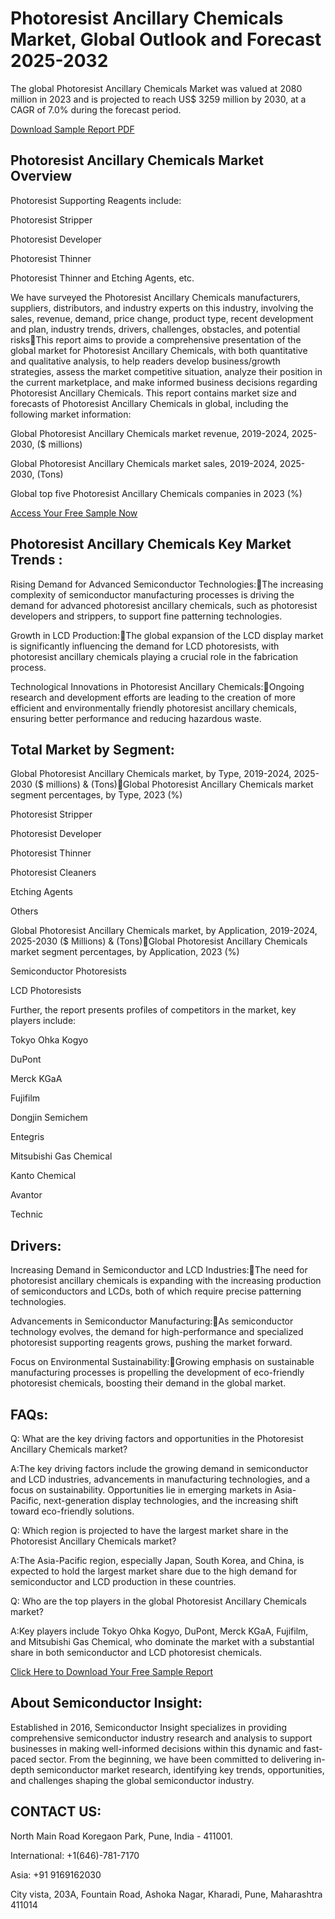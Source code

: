 <h1>Photoresist Ancillary Chemicals Market, Global Outlook and Forecast 2025-2032</h1>

The global Photoresist Ancillary Chemicals Market was valued at 2080 million in 2023 and is projected to reach US$ 3259 million by 2030, at a CAGR of 7.0% during the forecast period.

[Download Sample Report PDF ](https://semiconductorinsight.com/download-sample-report/?product_id=92854)

<h2>Photoresist Ancillary Chemicals Market Overview</h2>

Photoresist Supporting Reagents include:

Photoresist Stripper

Photoresist Developer

Photoresist Thinner

Photoresist Thinner and Etching Agents, etc.

We have surveyed the Photoresist Ancillary Chemicals manufacturers, suppliers, distributors, and industry experts on this industry, involving the sales, revenue, demand, price change, product type, recent development and plan, industry trends, drivers, challenges, obstacles, and potential risksThis report aims to provide a comprehensive presentation of the global market for Photoresist Ancillary Chemicals, with both quantitative and qualitative analysis, to help readers develop business/growth strategies, assess the market competitive situation, analyze their position in the current marketplace, and make informed business decisions regarding Photoresist Ancillary Chemicals. This report contains market size and forecasts of Photoresist Ancillary Chemicals in global, including the following market information:

Global Photoresist Ancillary Chemicals market revenue, 2019-2024, 2025-2030, ($ millions)

Global Photoresist Ancillary Chemicals market sales, 2019-2024, 2025-2030, (Tons)

Global top five Photoresist Ancillary Chemicals companies in 2023 (%)

[Access Your Free Sample Now
](https://semiconductorinsight.com/report/photoresist-ancillary-chemicals-market/)

<h2>Photoresist Ancillary Chemicals Key Market Trends  :</h2>

Rising Demand for Advanced Semiconductor Technologies:The increasing complexity of semiconductor manufacturing processes is driving the demand for advanced photoresist ancillary chemicals, such as photoresist developers and strippers, to support fine patterning technologies.

Growth in LCD Production:The global expansion of the LCD display market is significantly influencing the demand for LCD photoresists, with photoresist ancillary chemicals playing a crucial role in the fabrication process.

Technological Innovations in Photoresist Ancillary Chemicals:Ongoing research and development efforts are leading to the creation of more efficient and environmentally friendly photoresist ancillary chemicals, ensuring better performance and reducing hazardous waste.

<h2>Total Market by Segment:</h2>

Global Photoresist Ancillary Chemicals market, by Type, 2019-2024, 2025-2030 ($ millions) & (Tons)Global Photoresist Ancillary Chemicals market segment percentages, by Type, 2023 (%)

Photoresist Stripper

Photoresist Developer

Photoresist Thinner

Photoresist Cleaners

Etching Agents

Others

Global Photoresist Ancillary Chemicals market, by Application, 2019-2024, 2025-2030 ($ Millions) & (Tons)Global Photoresist Ancillary Chemicals market segment percentages, by Application, 2023 (%)

Semiconductor Photoresists

LCD Photoresists

Further, the report presents profiles of competitors in the market, key players include:

Tokyo Ohka Kogyo

DuPont

Merck KGaA

Fujifilm

Dongjin Semichem

Entegris

Mitsubishi Gas Chemical

Kanto Chemical

Avantor

Technic

<h2>Drivers:</h2>

Increasing Demand in Semiconductor and LCD Industries:The need for photoresist ancillary chemicals is expanding with the increasing production of semiconductors and LCDs, both of which require precise patterning technologies.

Advancements in Semiconductor Manufacturing:As semiconductor technology evolves, the demand for high-performance and specialized photoresist supporting reagents grows, pushing the market forward.

Focus on Environmental Sustainability:Growing emphasis on sustainable manufacturing processes is propelling the development of eco-friendly photoresist chemicals, boosting their demand in the global market.

<h2>FAQs:</h2>

Q: What are the key driving factors and opportunities in the Photoresist Ancillary Chemicals market?

A:The key driving factors include the growing demand in semiconductor and LCD industries, advancements in manufacturing technologies, and a focus on sustainability. Opportunities lie in emerging markets in Asia-Pacific, next-generation display technologies, and the increasing shift toward eco-friendly solutions.

Q: Which region is projected to have the largest market share in the Photoresist Ancillary Chemicals market?

A:The Asia-Pacific region, especially Japan, South Korea, and China, is expected to hold the largest market share due to the high demand for semiconductor and LCD production in these countries.

Q: Who are the top players in the global Photoresist Ancillary Chemicals market?

A:Key players include Tokyo Ohka Kogyo, DuPont, Merck KGaA, Fujifilm, and Mitsubishi Gas Chemical, who dominate the market with a substantial share in both semiconductor and LCD photoresist chemicals.

[Click Here to Download Your Free Sample Report ](https://semiconductorinsight.com/download-sample-report/?product_id=92854)

<h2>About Semiconductor Insight:</h2>

Established in 2016, Semiconductor Insight specializes in providing comprehensive semiconductor industry research and analysis to support businesses in making well-informed decisions within this dynamic and fast-paced sector. From the beginning, we have been committed to delivering in-depth semiconductor market research, identifying key trends, opportunities, and challenges shaping the global semiconductor industry.

<h2>CONTACT US:</h2>

North Main Road Koregaon Park, Pune, India - 411001.

International: +1(646)-781-7170

Asia: +91 9169162030

City vista, 203A, Fountain Road, Ashoka Nagar, Kharadi, Pune, Maharashtra 411014
